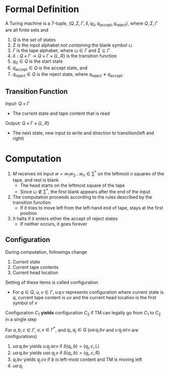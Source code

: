 # Formal Definition
A Turing machine is a 7-tuple, $(Q, \Sigma, \Gamma, \delta, q_0, q_{\text{accept}}, q_{\text{reject}})$, where $Q, \Sigma, \Gamma$ are all finite sets and
1. $Q$ is the set of states
2. $\Sigma$ is the input alphabet *not containing* the blank symbol $\sqcup$
3. $\Gamma$ is the tape alphabet, where $\sqcup \in \Gamma$ and $\Sigma \subseteq \Gamma$
4. $\delta: Q \times \Gamma \longrightarrow Q \times \Gamma \times \{L, R\}$ is the transition function
5. $q_0 \in Q$ is the start state
6. $q_{\text{accept}} \in Q$ is the accept state, and  
7. $q_{\text{reject}} \in Q$ is the reject state, where $q_{\text{reject}} \neq q_{\text{accept}}$.

## Transition Function
Input: $Q\times\Gamma$ 
- The current state and tape content that is read

Output: $Q\times\Gamma \times \{ L,R \}$
- The next state, new input to write and direction to transition(left and right)

# Computation
1. $M$ receives int input $w=w_{1}w_{2}\dots w_{n}\in \sum^{*}$ on the leftmost $n$ squares of the tape, and rest is blank
	- The head starts on the leftmost square of the tape
	- Since $\sqcup\not\in \sum^{*}$, the first blank appears after the end of the input
2. The computation proceeds according to the rules described by the transition function
	- If it tries to move left from the left-hand end of tape, stays at the first position
3. It halts if it enters either the accept of reject states
	- If neither occurs, it goes forever

## Configuration
During computation, followings change
1. Current state
2. Current tape contents
3. Current head location

Setting of these items is called configuration
- For $q\in Q$, $u,v\in\Gamma$, $u\,q\,v$ represents configuration where current state is $q$, current tape content is $uv$ and the current head location is the first symbol of $v$

Configuration $C_{1}$ **yields** configuration $C_{2}$ if TM can legally go from $C_{1}$ to $C_{2}$ in a single step

For $a,b,c\in\Gamma$, $u,v\in\Gamma^{*}$, and $q_{i}, q_{j}\in Q$ ($ua\,q_{i}\, bv$ and $u\,q_{j}\, acv$ are configurations)
1. $ua\,q_{i}\, bv$ yields $u\,q_{j}\,acv$ if $\delta(q_{i}, b)=(q_{j}, c, L)$
2. $ua\,q_{i}\, bv$ yields $uac\,q_{j}\,v$ if $\delta(q_{i}, b)=(q_{j}, c, R)$
3. $q_{i}\,bv$ yields $q_j\,cv$ if $b$ is left-most content and TM is moving left
4. $ua\,q_{i}$
